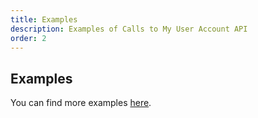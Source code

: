 ```yaml
---
title: Examples
description: Examples of Calls to My User Account API
order: 2
---
```


## Examples

You can find more examples [here](/docs/general/examples.html).
